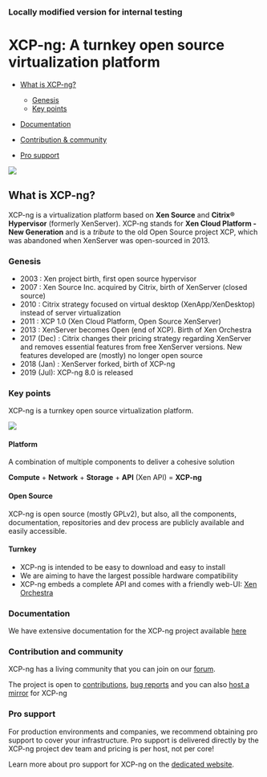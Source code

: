### Locally modified version for internal testing ###
# XCP-ng: A turnkey open source virtualization platform


* [What is XCP-ng?](#what-is-xcp-ng)
  * [Genesis](#genesis)
  * [Key points](#key-points)
	
* [Documentation](#documentation)
* [Contribution & community](#contribution-and-community)
* [Pro support](#pro-support)

![](misc/assets/logo-glossy-small.png)

## What is XCP-ng?

XCP-ng is a virtualization platform based on **Xen Source** and **Citrix® Hypervisor** (formerly XenServer).
XCP-ng stands for **Xen Cloud Platform - New Generation** and is a *tribute* to the old Open Source project XCP, which was abandoned when XenServer was open-sourced in 2013. 

### Genesis

* 2003 : Xen project birth, first open source hypervisor
* 2007 : Xen Source Inc. acquired by Citrix, birth of XenServer (closed source) 
* 2010 : Citrix strategy focused on virtual desktop (XenApp/XenDesktop) instead of server virtualization
* 2011 : XCP 1.0 (Xen Cloud Platform, Open Source XenServer)
* 2013 : XenServer becomes Open (end of XCP). Birth of Xen Orchestra
* 2017 (Dec) : Citrix changes their pricing strategy regarding XenServer and removes essential features from free XenServer versions. New features developed are (mostly) no longer open source
* 2018 (Jan) : XenServer forked, birth of XCP-ng
* 2019 (Jul): XCP-ng 8.0 is released


### Key points

XCP-ng is a turnkey open source virtualization platform.

![](misc/assets/xcp-ng-hiw.png)

#### Platform

A combination of multiple components to deliver a cohesive solution

**Compute** + **Network** + **Storage** + **API** (Xen API) = **XCP-ng**

#### Open Source

XCP-ng is open source (mostly GPLv2), but also, all the components, documentation, repositories and dev process are publicly available and easily accessible. 

#### Turnkey

* XCP-ng is intended to be easy to download and easy to install
* We are aiming to have the largest possible hardware compatibility
* XCP-ng embeds a complete API and comes with a friendly web-UI: [Xen Orchestra](https://xen-orchestra.com/#!/xo-home)

### Documentation

We have extensive documentation for the XCP-ng project available [here](https://github.com/xcp-ng/xcp/wiki)

### Contribution and community

XCP-ng has a living community that you can join on our [forum](https://xcp-ng.org/forum/). 

The project is open to [contributions](https://github.com/xcp-ng/xcp/wiki/Development-process-tour), [bug reports](https://github.com/xcp-ng/xcp/wiki/How-to-report-bugs) and you can also [host a mirror](https://github.com/xcp-ng/xcp/wiki/Mirrors) for XCP-ng

### Pro support

For production environments and companies, we recommend obtaining pro support to cover your infrastructure. Pro support is delivered directly by the XCP-ng project dev team and pricing is per host, not per core! 

Learn more about pro support for XCP-ng on the [dedicated website](https://xcp-ng.com/). 

